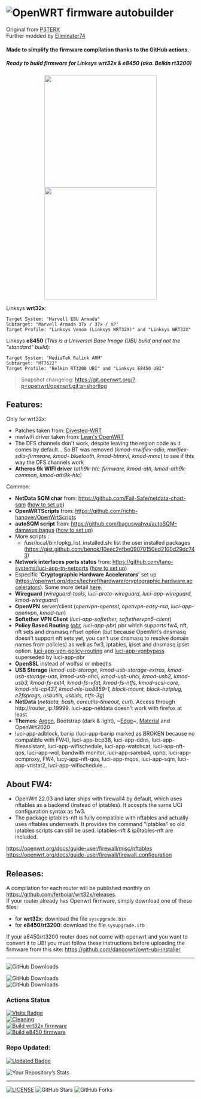 # ![OpenWRT](images/openwrt_logo.png) firmware autobuilder 

Original from [P3TERX](https://github.com/P3TERX/Actions-OpenWrt)  
Further modded  by [Eliminater74](https://github.com/DevOpenWRT-Router/Action_OpenWRT_AutoBuild_Linksys_Devices)

#### Made to simplify the firmware compilation thanks to the GitHub actions.
##### Ready to build firmware for Linksys wrt32x & e8450 (aka. Belkin rt3200)
<p align="middle">
  <img width="300" height="auto" src="images/wrt32x.jpg" />
  <img width="300" height="auto" src="images/e8450_side.png" />
</p>

Linksys **wrt32x**:

```
Target System: "Marvell EBU Armada"
Subtarget: "Marvell Armada 37x / 37x / XP"
Target Profile: "Linksys Venom (Linksys WRT32X)" and "Linksys WRT32X"
```

Linksys **e8450** (*This is a Universal Base Image (UBI) build and not the "standard" build*):

```
Target System: "MediaTek Ralink ARM"
Subtarget: "MT7622"
Target Profile: "Belkin RT3200 UBI" and "Linksys E8450 UBI"
```

> Snapshot changelog: https://git.openwrt.org/?p=openwrt/openwrt.git;a=shortlog

## Features:
Only for wrt32x:
- Patches taken from: [Divested-WRT](https://divested.dev/unofficial-openwrt-builds/mvebu-linksys/patches/)
- mwlwifi driver taken from: [Lean's OpenWRT](https://github.com/coolsnowwolf/lede/tree/master/package/kernel/mwlwifi)
- The DFS channels don't work, despite leaving the region code as it comes by default... So BT was removed (*kmod-mwifiex-sdio, mwifiex-sdio-firmware, kmod- bluetooth, kmod-btmrvl, kmod-mmc*) to see if this way the DFS channels work
- **Atheros 9k WIFI driver** (*ath9k-htc-firmware, kmod-ath, kmod-ath9k-common, kmod-ath9k-htc*)

Common:
- **NetData SQM char** from: https://github.com/Fail-Safe/netdata-chart-sqm ([how to set up](https://github.com/ferboiar/wrt32x/wiki/Build-configuration-tips#netdata-sqm-char "how to set up")) 
- **OpenWRTScripts** from: https://github.com/richb-hanover/OpenWrtScripts
- **autoSQM script** from: https://github.com/baguswahyu/autoSQM-damasus.bagus ([how to set up](https://github.com/ferboiar/wrt32x/wiki/Build-configuration-tips#autosqm_script "how to set up"))
- More scripts :
  - /usr/local/bin/opkg_list_installed.sh: list the user installed packages (https://gist.github.com/benok/10eec2efbe09070150ed2100d29dc743)
- **Network interfaces ports status** from: https://github.com/tano-systems/luci-app-tn-netports ([how to set up](https://github.com/ferboiar/wrt32x/wiki/Build-configuration-tips#network_port_status "how to set up")) 
- Especific '**Cryptographic Hardware Accelerators**' set up (https://openwrt.org/docs/techref/hardware/cryptographic.hardware.accelerators). Some more detail [here](https://github.com/ferboiar/wrt32x/wiki/Cryptographic-Hardware-Accelerators "here").
- **Wireguard** (*wireguard-tools, luci-proto-wireguard, luci-app-wireguard, kmod-wireguard*)
- **OpenVPN** server/client (*openvpn-openssl, openvpn-easy-rsa, luci-app-openvpn, kmod-tun*)
- **Softether VPN Client** (*luci-app-softether, softethervpn5-client*)
- **Policy Based Routing** (*[pbr](https://docs.openwrt.melmac.net/pbr/), luci-app-pbr*) pbr which supports fw4, nft, nft sets and dnsmasq.nftset option (but because OpenWrt’s dnsmasq doesn’t support nft sets yet, you can’t use dnsmasq to resolve domain names from policies) as well as fw3, iptables, ipset and dnsmasq.ipset option. [luci-app-vpn-policy-routing](https://docs.openwrt.melmac.net/vpn-policy-routing/#description) and [luci-app-vpnbypass](https://docs.openwrt.melmac.net/vpn-policy-routing/#description) superseded by luci-app-pbr
- **OpenSSL** instead of wolfssl or mbedtls
- **USB Storage** (*kmod-usb-storage, kmod-usb-storage-extras, kmod-usb-storage-uas, kmod-usb-ohci, kmod-usb-uhci, kmod-usb2, kmod-usb3, kmod-fs-ext4, kmod-fs-vfat, kmod-fs-ntfs, kmod-scsi-core, kmod-nls-cp437, kmod-nls-iso8859-1, block-mount, block-hotplug, e2fsprogs, usbutils, usbids, ntfs-3g*)
- **NetData** (*netdata, bash, coreutils-timeout, curl*). Access through http://router_ip:19999. luci-app-netdata doesn't work with firefox at least
- **Themes**: [Argon](https://github.com/jerrykuku/luci-theme-argon "Argon"), Bootstrap (dark & light), ~[Edge](https://github.com/kiddin9/luci-theme-edge "Edge")~, [Material](https://github.com/LuttyYang/luci-theme-material "Material") and OpenWrt2020
- luci-app-adblock, banip (luci-app-banip marked as BROKEN because no compatible with FW4), luci-app-bcp38, luci-app-ddns, luci-app-fileassistant, luci-app-wifischedule, luci-app-watchcat, luci-app-nft-qos, luci-app-wol, bandwith monitor, luci-app-samba4, upnp, luci-app-ocmproxy, FW4, lucy-app-nft-qos, luci-app-mqos, luci-app-sqm, luci-app-vnstat2, luci-app-wifischedule...

## About FW4:
- OpenWrt 22.03 and later ships with firewall4 by default, which uses nftables as a backend (instead of iptables). It accepts the same UCI configuration syntax as fw3.
- The package iptables-nft is fully compatible with nftables and actually uses nftables underneath. It provides the command "iptables" so old iptables scripts can still be used. iptables-nft & ip6tables-nft are included. 

https://openwrt.org/docs/guide-user/firewall/misc/nftables
https://openwrt.org/docs/guide-user/firewall/firewall_configuration

## Releases:
A compilation for each router will be published monthly on https://github.com/ferboiar/wrt32x/releases.  
If your router already has Openwrt firmware, simply download one of these files:  
- for **wrt32x**: download the file `sysupgrade.bin`
- for **e8450/rt3200**: download the file `sysupgrade.itb`

If your a8450/rt3200 router does not come with openwrt and you want to convert it to UBI you must follow these instructions before uploading the firmware from this site: https://github.com/dangowrt/owrt-ubi-installer
_______________________________________________________________________
![GitHub Downloads](https://img.shields.io/github/release-date/ferboiar/wrt32x?style=flat-square&logo=openwrt) 

![GitHub Downloads](https://img.shields.io/github/downloads/ferboiar/wrt32x/total?style=for-the-badge&logo=openwrt)  
![GitHub Downloads](https://img.shields.io/github/downloads/ferboiar/wrt32x/latest/total?style=for-the-badge&logo=openwrt)  


### Actions Status
[![Visits Badge](https://badges.pufler.dev/visits/ferboiar/wrt32x)](https://badges.pufler.dev)  
[![Cleaning](https://github.com/ferboiar/wrt32x/actions/workflows/cleanup.yml/badge.svg)](https://github.com/ferboiar/wrt32x/actions/workflows/cleanup.yml)  
[![Build wrt32x firmware](https://github.com/ferboiar/wrt32x/actions/workflows/build-wrt32x.yml/badge.svg)](https://github.com/ferboiar/wrt32x/actions/workflows/build-wrt32x.yml)  
[![Build e8450 firmware](https://github.com/ferboiar/wrt32x/actions/workflows/build-e8450.yml/badge.svg)](https://github.com/ferboiar/wrt32x/actions/workflows/build-e8450.yml)  

### Repo Updated:
[![Updated Badge](https://badges.pufler.dev/updated/ferboiar/wrt32x)](https://badges.pufler.dev) 

![Your Repository’s Stats](https://github-readme-stats.vercel.app/api?username=ferboiar&show_icons=true)

_______________________________________________________________________


[![LICENSE](https://img.shields.io/github/license/mashape/apistatus.svg?style=flat-square&label=License)](https://github.com/ferboiar/wrt32x/blob/master/LICENSE) ![GitHub Stars](https://img.shields.io/github/stars/ferboiar/wrt32x.svg?style=flat-square&label=Stars&logo=github) ![GitHub Forks](https://img.shields.io/github/forks/ferboiar/wrt32x.svg?style=flat-square&label=Forks&logo=github)
